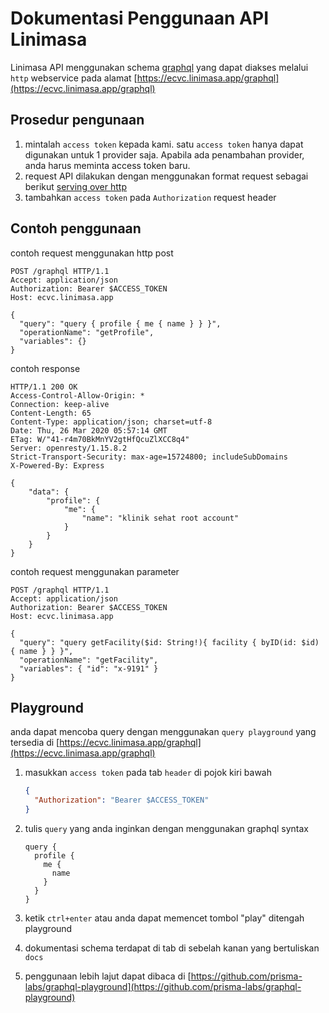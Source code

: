 # Dokumentasi Penggunaan API Linimasa

Linimasa API menggunakan schema [graphql](https://graphql.org/) yang dapat diakses melalui `http` webservice pada alamat [https://ecvc.linimasa.app/graphql](https://ecvc.linimasa.app/graphql)

## Prosedur pengunaan

1. mintalah `access token` kepada kami. satu `access token` hanya dapat digunakan untuk 1 provider saja. Apabila ada penambahan provider, anda harus meminta access token baru.
1. request API dilakukan dengan menggunakan format request sebagai berikut [serving over http](https://graphql.org/learn/serving-over-http/)
1. tambahkan `access token` pada `Authorization` request header

## Contoh penggunaan

contoh request menggunakan http post

```http
POST /graphql HTTP/1.1
Accept: application/json
Authorization: Bearer $ACCESS_TOKEN
Host: ecvc.linimasa.app

{
  "query": "query { profile { me { name } } }",
  "operationName": "getProfile",
  "variables": {}
}
```

contoh response

```http
HTTP/1.1 200 OK                                               
Access-Control-Allow-Origin: *                                
Connection: keep-alive                                        
Content-Length: 65                                            
Content-Type: application/json; charset=utf-8                 
Date: Thu, 26 Mar 2020 05:57:14 GMT                           
ETag: W/"41-r4m70BkMnYV2gtHfQcuZlXCC8q4"                      
Server: openresty/1.15.8.2                                    
Strict-Transport-Security: max-age=15724800; includeSubDomains
X-Powered-By: Express                                         
                                                              
{                                                             
    "data": {                                                 
        "profile": {                                          
            "me": {                                           
                "name": "klinik sehat root account"           
            }                                                 
        }                                                     
    }                                                         
}                                                             
```

contoh request menggunakan parameter

```http
POST /graphql HTTP/1.1
Accept: application/json
Authorization: Bearer $ACCESS_TOKEN
Host: ecvc.linimasa.app

{
  "query": "query getFacility($id: String!){ facility { byID(id: $id) { name } } }",
  "operationName": "getFacility",
  "variables": { "id": "x-9191" }
}
```

## Playground

anda dapat mencoba query dengan menggunakan `query playground` yang tersedia di [https://ecvc.linimasa.app/graphql](https://ecvc.linimasa.app/graphql)

1. masukkan `access token` pada tab `header` di pojok kiri bawah
    
    ```json
    {
      "Authorization": "Bearer $ACCESS_TOKEN"
    }
    ```

1. tulis `query` yang anda inginkan dengan menggunakan graphql syntax

    ```gql
    query {
      profile {
        me {
          name
        }
      }
    }
    ```

1. ketik `ctrl+enter` atau anda dapat memencet tombol "play" ditengah playground
1. dokumentasi schema terdapat di tab di sebelah kanan yang bertuliskan `docs`
1. penggunaan lebih lajut dapat dibaca di [https://github.com/prisma-labs/graphql-playground](https://github.com/prisma-labs/graphql-playground)

